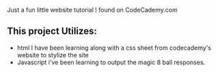Just a fun little website tutorial I found on CodeCademy.com

## This project Utilizes:
- html I have been learning along with a css sheet from codecademy's website to stylize the site
- Javascript i've been learning to output the magic 8 ball responses.